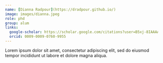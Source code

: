 ```yaml
---
name: [Dianna Radpour](https://dradpour.github.io/)
image: images/dianna.jpeg
role: phd
group: alum
links:
  google-scholar: https://scholar.google.com/citations?user=B5xj-8IAAAAJ&hl=en
  orcid: 0009-0009-0760-9955
---
```


Lorem ipsum dolor sit amet, consectetur adipiscing elit, sed do eiusmod tempor incididunt ut labore et dolore magna aliqua.

